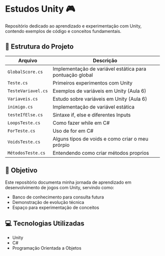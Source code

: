 # Estudos Unity 🎮

Repositório dedicado ao aprendizado e experimentação com Unity, contendo exemplos de código e conceitos fundamentais.

## 📁 Estrutura do Projeto

| Arquivo | Descrição |
|---------|-----------|
| `GlobalScore.cs` | Implementação de variável estática para pontuação global |
| `Teste.cs` | Primeiros experimentos com Unity |
| `TesteVariavel.cs` | Exemplos de variáveis em Unity (Aula 6) |
| `Variaveis.cs` | Estudo sobre variáveis em Unity (Aula 6) |
| `inimigo.cs` | Implementação de variável estática |
| `testeIfElse.cs` | Sintaxe if, else e diferentes Inputs |
| `LoopsTeste.cs` | Como fazer while em C# |
| `ForTeste.cs` | Uso de for em C# |
| `VoidsTeste.cs` | Alguns tipos de voids e como criar o meu prórpio |
| `MétodosTeste.cs` | Entendendo como criar métodos proprios |

## 🚀 Objetivo

Este repositório documenta minha jornada de aprendizado em desenvolvimento de jogos com Unity, servindo como:
- Banco de conhecimento para consulta futura
- Demonstração de evolução técnica
- Espaço para experimentação de conceitos

## 💻 Tecnologias Utilizadas
- Unity
- C#
- Programação Orientada a Objetos

